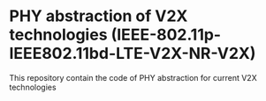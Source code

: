 # PHY abstraction of V2X technologies (IEEE-802.11p-IEEE802.11bd-LTE-V2X-NR-V2X)
This repository contain the code of PHY abstraction for current V2X technologies
